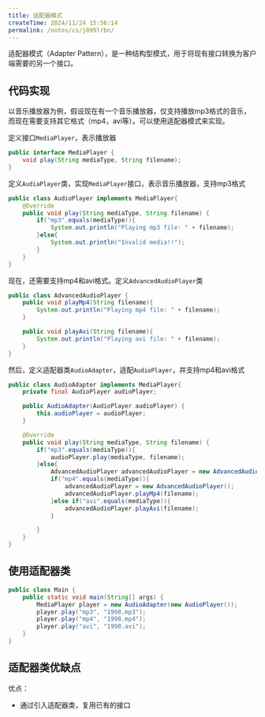 ```yaml
---
title: 适配器模式
createTime: 2024/11/24 15:56:14
permalink: /notes/cs/j099lrbn/
---
```

适配器模式（Adapter Pattern），是一种结构型模式，用于将现有接口转换为客户端需要的另一个接口。

## 代码实现

以音乐播放器为例，假设现在有一个音乐播放器，仅支持播放mp3格式的音乐，而现在需要支持其它格式（mp4，avi等）。可以使用适配器模式来实现。

定义接口`MediaPlayer`，表示播放器

```java
public interface MediaPlayer {
    void play(String mediaType, String filename);
}
```

定义`AudiaPlayer`类，实现`MediaPlayer`接口，表示音乐播放器，支持mp3格式

```java
public class AudioPlayer implements MediaPlayer{
    @Override
    public void play(String mediaType, String filename) {
        if("mp3".equals(mediaType)){
            System.out.println("Playing mp3 file: " + filename);
        }else{
            System.out.println("Invalid media!!");
        }
    }
}
```

现在，还需要支持mp4和avi格式。定义`AdvancedAudioPlayer`类

```java
public class AdvancedAudioPlayer {
    public void playMp4(String filename){
        System.out.println("Playing mp4 file: " + filename);
    }

    public void playAvi(String filename){
        System.out.println("Playing avi file: " + filename);
    }
}
```

然后，定义适配器类`AudioAdapter`，适配`AudioPlayer`，并支持mp4和avi格式

```java
public class AudioAdapter implements MediaPlayer{
    private final AudioPlayer audioPlayer;

    public AudioAdapter(AudioPlayer audioPlayer) {
        this.audioPlayer = audioPlayer;
    }

    @Override
    public void play(String mediaType, String filename) {
        if("mp3".equals(mediaType)){
            audioPlayer.play(mediaType, filename);
        }else{
            AdvancedAudioPlayer advancedAudioPlayer = new AdvancedAudioPlayer();
            if("mp4".equals(mediaType)){
                advancedAudioPlayer = new AdvancedAudioPlayer();
                advancedAudioPlayer.playMp4(filename);
            }else if("avi".equals(mediaType)){
                advancedAudioPlayer.playAvi(filename);
            }

        }
    }
}
```

## 使用适配器类

```java
public class Main {
    public static void main(String[] args) {
        MediaPlayer player = new AudioAdapter(new AudioPlayer());
        player.play("mp3", "1998.mp3");
        player.play("mp4", "1998.mp4");
        player.play("avi", "1998.avi");
    }
}
```

## 适配器类优缺点

优点：

- 通过引入适配器类，复用已有的接口